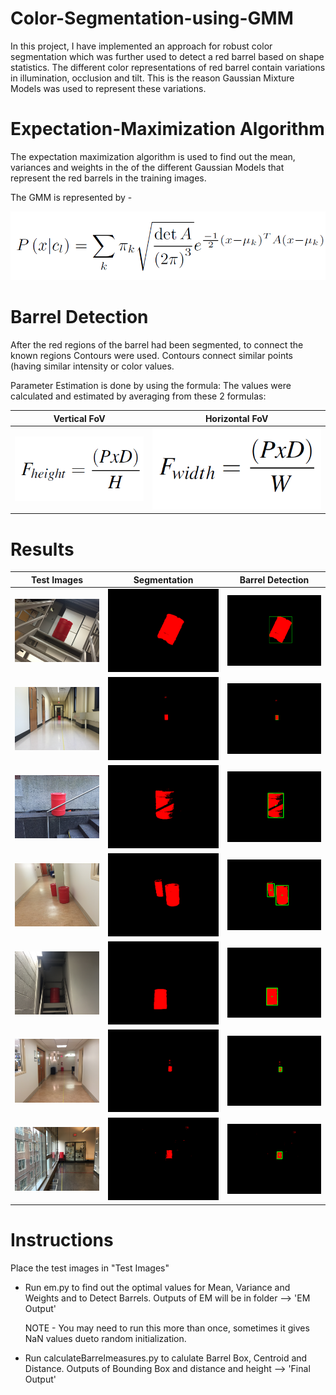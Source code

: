 Color-Segmentation-using-GMM
============================

In this project, I have implemented an approach for robust color segmentation which was further used to detect a red barrel based on shape statistics. The different color representations of red barrel contain variations in illumination, occlusion and tilt. This is the reason Gaussian Mixture Models was used to represent these variations.

# Expectation-Maximization Algorithm
The expectation maximization algorithm is used to find out the mean, variances and weights in the of the different Gaussian Models that represent the red barrels in the training images.

The GMM is represented by -

![](images/formula.png)

# Barrel Detection
After the red regions of the barrel had been segmented, to connect the known regions Contours were used. Contours connect similar points (having similar intensity or color values.

Parameter Estimation is done by using the formula: The values were calculated and estimated by averaging from these 2 formulas:

| Vertical FoV | Horizontal FoV |
| ----------- | ----------- |
| ![](images/fov1.png) | ![](images/fov2.png) |

# Results

| Test Images | Segmentation | Barrel Detection |
| ----------- | ----------- | ----------- |
| ![](2018Proj1_train/2.14.png) | ![](EM%20Output/2.14RED.png) | ![](Final%20Output/2.14Final.png) 
| ![](2018Proj1_train/10.1.png) | ![](EM%20Output/10.1RED.png) | ![](Final%20Output/10.1Final.png) 
| ![](Test%20Images/002.png) | ![](EM%20Output/002RED.png) | ![](Final%20Output/002Final.png) 
| ![](Test%20Images/003.png) | ![](EM%20Output/003RED.png) | ![](Final%20Output/003Final.png)
| ![](Test%20Images/007.png) | ![](EM%20Output/007RED.png) | ![](Final%20Output/007Final.png)  
| ![](Test%20Images/009.png) | ![](EM%20Output/009RED.png) | ![](Final%20Output/009Final.png)
| ![](Test%20Images/010.png) | ![](EM%20Output/010RED.png) | ![](Final%20Output/010Final.png) 

# Instructions
Place the test images in "Test Images"

* Run em.py to find out the optimal values for Mean, Variance and Weights and to Detect Barrels. 
	Outputs of EM will be in folder --> 'EM Output' 

	NOTE - You may need to run this more than once, sometimes it gives NaN values dueto random initialization.

* Run calculateBarrelmeasures.py to calulate Barrel Box, Centroid and Distance. 
	Outputs of Bounding Box and distance and height --> 'Final Output'
